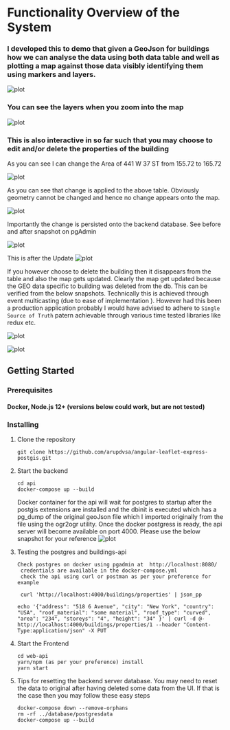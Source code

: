# Functionality Overview of the System

### I developed this to demo that given a  GeoJson for buildings how we can analyse the data using both data table and well as  plotting a map against those data visibly identifying them using markers and layers. 

![plot](./images/Web-App-OverView.png)

### You can see the layers when you zoom into the map

![plot](./images/Layers.png)

### This is also interactive in so far such that you may choose to edit and/or delete the properties of the building

As you can see I can change the Area of 441 W 37 ST from 155.72 to 165.72

![plot](./images/edit-update.png)

As you can see that change is applied to the above table. Obviously geometry cannot be changed and hence no change appears onto the map.

![plot](./images/updated-tbl.png)

Importantly the change is persisted onto the backend database. See before and after snapshot on pgAdmin

![plot](./images/db-b4.png)

This is after the Update
![plot](./images/bd-after.png)

If you however choose to delete the building then it disappears from the table and also the map gets updated. Clearly the map get updated because the GEO data specific to building was deleted from the db. This can be verified from the below snapshots. Technically this is achieved through event multicasting (due to ease of implementation ). However had this been a production application probably I would have advised to adhere to `Single Source of Truth` patern achievable through various time tested libraries like redux etc. 

![plot](./images/delete-ui.png)

![plot](./images/delete-db.png)


## Getting Started

### Prerequisites

#### Docker, Node.js 12+ (versions below could work, but are not tested)

### Installing

1. Clone the repository

   ```
   git clone https://github.com/arupdvsa/angular-leaflet-express-postgis.git
   ```
2. Start the backend
	```
	cd api
	docker-compose up --build 	
	```
	Docker container for the api  will wait for postgres to startup after the postgis extensions are installed and the dbinit is executed which has a pg_dump of the original geoJson file which I imported originally from the file using the ogr2ogr utility. Once the docker postgress is ready, the api server will become available on port 4000. Please use the below snapshot for your reference
	![plot](./images/backend-startup.png)

3. Testing the postgres and buildings-api
	```
   Check postgres on docker using pgadmin at  http://localhost:8080/
	 credentials are available in the docker-compose.yml
	 check the api using curl or postman as per your preference for example
	```
	```
	 curl 'http://localhost:4000/buildings/properties' | json_pp 
	```
	```
	echo '{"address": "518 6 Avenue", "city": "New York", "country": "USA", "roof_material": "some material", "roof_type": "curved", "area": "234", "storeys": "4", "height": "34" }' | curl -d @- http://localhost:4000/buildings/properties/1 --header "Content-Type:application/json" -X PUT
	```

4.	Start the Frontend
	```
	cd web-api
	yarn/npm (as per your preference) install
	yarn start
	```
5. Tips for resetting the backend server database.
	You may need to reset the data to original after having deleted some data from the UI. If that is the case then you may follow these easy steps
	```
	docker-compose down --remove-orphans
	rm -rf ../database/postgresdata 
	docker-compose up --build 
	``` 